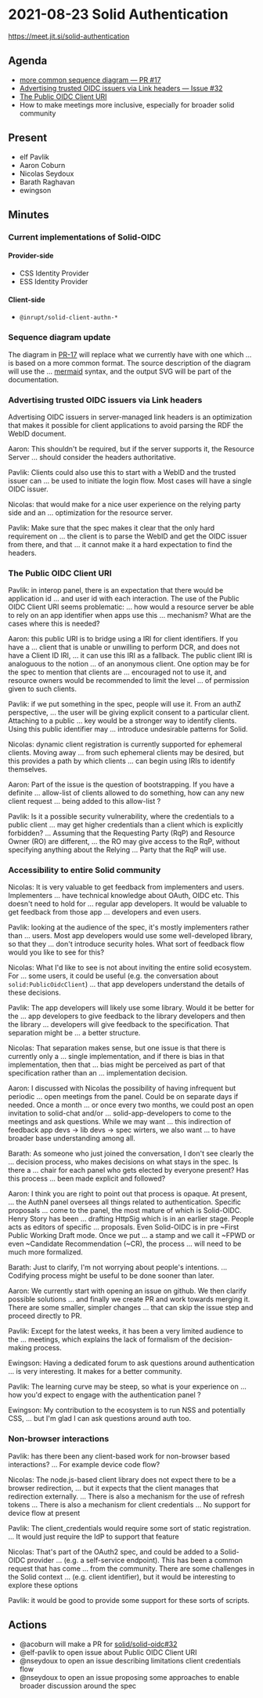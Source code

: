 # 2021-08-23 Solid Authentication

https://meet.jit.si/solid-authentication

## Agenda

* [more common sequence diagram — PR #17](https://github.com/solid/solid-oidc/pull/17)
* [Advertising trusted OIDC issuers via Link headers — Issue #32](https://github.com/solid/solid-oidc/issues/32)
* [The Public OIDC Client URI](https://solid.github.io/solid-oidc/#clientids-public-uri)
* How to make meetings more inclusive, especially for broader solid community

## Present

* elf Pavlik
* Aaron Coburn
* Nicolas Seydoux
* Barath Raghavan
* ewingson

## Minutes

### Current implementations of Solid-OIDC

#### Provider-side

- CSS Identity Provider
- ESS Identity Provider

#### Client-side

- `@inrupt/solid-client-authn-*`

### Sequence diagram update

The diagram in [PR-17](https://github.com/solid/solid-oidc/pull/17) will replace what we currently have with one which
... is based on a more common format. The source description of the diagram will use the
... [mermaid](https://mermaid-js.github.io/mermaid/#/) syntax, and the output SVG will be part of the documentation.

### Advertising trusted OIDC issuers via Link headers

Advertising OIDC issuers in server-managed link headers is an optimization that
makes it possible for client applications to avoid parsing the RDF the WebID document.

Aaron: This shouldn't be required, but if the server supports it, the Resource Server
... should consider the headers authoritative.

Pavlik: Clients could also use this to start with a WebID and the trusted issuer can
... be used to initiate the login flow. Most cases will have a single OIDC issuer.

Nicolas: that would make for a nice user experience on the relying party side and an
... optimization for the resource server.

Pavlik: Make sure that the spec makes it clear that the only hard requirement on
... the client is to parse the WebID and get the OIDC issuer from there, and that
... it cannot make it a hard expectation to find the headers.

### The Public OIDC Client URI

Pavlik: in interop panel, there is an expectation that there would be application id
... and user id with each interaction. The use of the Public OIDC Client URI seems problematic:
... how would a resource server be able to rely on an app identifier when apps use this
... mechanism? What are the cases where this is needed?

Aaron: this public URI is to bridge using a IRI for client identifiers. If you have a
... client that is unable or unwilling to perform DCR, and does not have a Client ID IRI,
... it can use this IRI as a fallback. The public client IRI is analoguous to the notion
... of an anonymous client. One option may be for the spec to mention that clients are
... encouraged not to use it, and resource owners would be recommended to limit the level
... of permission given to such clients.

Pavlik: if we put something in the spec, people will use it. From an authZ perspective,
... the user will be giving explicit consent to a particular client. Attaching to a public
... key would be a stronger way to identify clients. Using this public identifier may
... introduce undesirable patterns for Solid.

Nicolas: dynamic client registration is currently supported for ephemeral clients. Moving away
... from such ephemeral clients may be desired, but this provides a path by which clients
... can begin using IRIs to identify themselves.

Aaron: Part of the issue is the question of bootstrapping. If you have a definite
... allow-list of clients allowed to do something, how can any new client request
... being added to this allow-list ?

Pavlik: Is it a possible security vulnerability, where the credentials to a public client
... may get higher credentials than a client which is explicitly forbidden?
... Assuming that the Requesting Party (RqP) and Resource Owner (RO) are different,
... the RO may give access to the RqP, without specifying anything about the Relying
... Party that the RqP will use.

### Accessibility to entire Solid community

Nicolas: It is very valuable to get feedback from implementers and users. Implementers
... have technical knowledge about OAuth, OIDC etc. This doesn't need to hold for
... regular app developers. It would be valuable to get feedback from those app
... developers and even users.

Pavlik: looking at the audience of the spec, it's mostly implementers rather than
... users. Most app developers would use some well-developed library, so that they
... don't introduce security holes. What sort of feedback flow would you like to see for this?

Nicolas: What I'd like to see is not about inviting the entire solid ecosystem. For
... some users, it could be useful (e.g. the conversation about `solid:PublicOidcClient`)
... that app developers understand the details of these decisions.

Pavlik: The app developers will likely use some library. Would it be better for the
... app developers to give feedback to the library developers and then the library
... developers will give feedback to the specification. That separation might be
... a better structure.

Nicolas: That separation makes sense, but one issue is that there is currently only a
... single implementation, and if there is bias in that implementation, then that
... bias might be perceived as part of that specification rather than an
... implementation decision.

Aaron: I discussed with Nicolas the possibility of having infrequent but periodic
... open meetings from the panel. Could be on separate days if needed. Once a month
... or once every two months, we could post an open invitation to solid-chat and/or
... solid-app-developers to come to the meetings and ask questions. While we may want
... this indirection of feedback app devs -> lib devs -> spec wirters, we also want
... to have broader base understanding among all.

Barath: As someone who just joined the conversation, I don't see clearly the
... decision process, who makes decisions on what stays in the spec. Is there a
... chair for each panel who gets elected by everyone present? Has this process
... been made explicit and followed?

Aaron: I think you are right to point out that process is opaque. At present,
... the AuthN panel oversees all things related to authentication. Specific proposals
... come to the panel, the most mature of which is Solid-OIDC. Henry Story has been
... drafting HttpSig which is in an earlier stage. People acts as editors of specific
... proposals. Even Solid-OIDC is in pre ~First Public Working Draft mode. Once we put
... a stamp and we call it ~FPWD or even ~Candidate Recommendation (~CR), the process
... will need to be much more formalized.

Barath: Just to clarify, I'm not worrying about people's intentions.
... Codifying process might be useful to be done sooner than later.

Aaron: We currently start with opening an issue on github. We then clarify possible solutions
... and finally we create PR and work towards merging it. There are some smaller, simpler changes
... that can skip the issue step and proceed directly to PR.

Pavlik: Except for the latest weeks, it has been a very limited audience to the
... meetings, which explains the lack of formalism of the decision-making process.

Ewingson: Having a dedicated forum to ask questions around authentication
... is very interesting. It makes for a better community.

Pavlik: The learning curve may be steep, so what is your experience on
... how you'd expect to engage with the authentication panel ?

Ewingson: My contribution to the ecosystem is to run NSS and potentially CSS,
... but I'm glad I can ask questions around auth too.

### Non-browser interactions

Pavlik: has there been any client-based work for non-browser based interactions?
... For example device code flow?

Nicolas: The node.js-based client library does not expect there to be a browser redirection,
... but it expects that the client manages that redirection externally.
... There is also a mechanism for the use of refresh tokens
... There is also a mechanism for client credentials
... No support for device flow at present

Pavlik: The client_credentials would require some sort of static registration.
... It would just require the IdP to support that feature

Nicolas: That's part of the OAuth2 spec, and could be added to a Solid-OIDC provider
... (e.g. a self-service endpoint). This has been a common request that has come
... from the community. There are some challenges in the Solid context
... (e.g. client identifier), but it would be interesting to explore these options

Pavlik: it would be good to provide some support for these sorts of scripts.

## Actions

* @acoburn will make a PR for [solid/solid-oidc#32](https://github.com/solid/solid-oidc/issues/32)
* @elf-pavlik to open issue about Public OIDC Client URI
* @nseydoux to open an issue describing limitations client credentials flow
* @nseydoux to open an issue proposing some approaches to enable broader discussion around the spec
